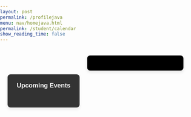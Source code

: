```yaml
---
layout: post
permalink: /profilejava
menu: nav/homejava.html
permalink: /student/calendar
show_reading_time: false
---
```

<html lang="en">
<head>
    <meta charset="UTF-8">
    <meta name="viewport" content="width=device-width, initial-scale=1.0">
    <link rel="stylesheet" href="https://cdn.jsdelivr.net/npm/fullcalendar@5.11.0/main.min.css">
    <title>Message Calendar</title>
    <style>
        body {
            font-family: Arial, sans-serif;
            margin: 0;
            padding: 0;
            color: #4a235a;
        }
        button {
            display: block;
            margin: 20px auto;
            padding: 10px 20px;
            background-color: #000000;
            color: #ffffff;
            border: none;
            border-radius: 5px;
            cursor: pointer;
            font-size: 1em;
            transition: background-color 0.3s ease;
        }
        button:hover {
            background-color: #9c27b0;
        }
        #calendar {
            flex: 1;
            max-width: 900px;
            padding: 20px;
            background-color: black;
            border-radius: 8px;
            box-shadow: 0 4px 8px rgba(0, 0, 0, 0.1);
        }
        /* Modal styles */
        .modal {
            display: none;
            position: fixed;
            z-index: 9999;
            left: 0;
            top: 0;
            width: 100%;
            height: 100%;
            background-color: rgba(0, 0, 0, 0.6);
            backdrop-filter: blur(5px);
            padding-top: 50px;
        }
        .modal-content {
            background-color: #FFFFFF;
            margin: 5% auto;
            padding: 25px;
            border-radius: 16px;
            box-shadow: 0 8px 24px rgba(0, 0, 0, 0.2);
            width: 80%;
            max-width: 600px;
            color: #000000;
            font-family: Arial, sans-serif;
        }
        .close {
            color: #333333;
            float: right;
            font-size: 24px;
            font-weight: bold;
            cursor: pointer;
            transition: color 0.3s ease;
        }
        .close:hover,
        .close:focus {
            color: #FF0000;
            text-decoration: none;
        }
        .modal-content input,
        .modal-content textarea {
            width: 100%;
            padding: 12px;
            margin: 15px 0;
            border-radius: 12px;
            border: 1px solid #CCCCCC;
            font-size: 16px;
            background-color: #F9F9F9;
            color: #333333;
        }
        .modal-content button {
            width: 100%;
            padding: 12px 20px;
            background-color: #000000;
            color: #FFFFFF;
            border: none;
            border-radius: 12px;
            font-size: 16px;
            cursor: pointer;
            font-weight: bold;
            transition: background-color 0.3s ease, transform 0.2s ease;
        }
        .modal-content button:hover {
            background-color: #444444;
            transform: scale(1.05);
        }
        /* Sidebar styling */
        .reminders {
            width: 150px;
            flex-shrink: 0;
            display: flex;
            flex-direction: column;
            align-items: center;
            justify-content: flex-start;
            margin-top: 50px;
            padding: 20px;
            background-color: #333;
            border-radius: 8px;
            box-shadow: 0 4px 8px rgba(0, 0, 0, 0.1);
        }
        .reminders h2 {
            font-size: 1.2em;
            color: rgb(255, 255, 255);
            text-align: left;
            white-space: nowrap;
            margin: 0;
        }
        .reminders ul {
            list-style-type: none;
            padding-left: 0;
        }
        .reminders li {
            background-color: #F0E1F1;
            margin: 10px 0;
            padding: 12px;
            border-radius: 8px;
            color: #6A1B9A;
            text-align: center;
            width: fit-content;
        }
        /* Flexbox layout for calendar and sidebar */
        .content-wrapper {
            display: flex;
            justify-content: flex-start;
            align-items: flex-start;
            padding: 20px;
            min-height: 100vh;
            gap: 20px;
        }
    </style>
</head>
<body>
    <div class="content-wrapper">
        <!-- Sidebar -->
        <div class="reminders">
            <h2>Upcoming Events</h2>
            <ul id="reminder-list"></ul>
        </div>
        <!-- FullCalendar Container -->
        <div id="calendar"></div>
    </div>
    <!-- Modal -->
    <div id="eventModal" class="modal">
        <div class="modal-content">
            <span class="close" id="closeModal">&times;</span>
            <h2 id="eventTitle"></h2>
            <p><strong>Date:</strong> <span id="eventDate"></span></p>
            <p><strong>Description:</strong> <span id="eventDescription"></span></p>
            <div>
                <label for="editTitle">Title:</label>
                <input type="text" id="editTitle">
                <label for="editDescription">Description:</label>
                <textarea id="editDescription" rows="3"></textarea>
                <button id="editButton">Save Changes</button>
                <button id="deleteButton" style="background-color: #D32F2F; margin-top: 10px;">Delete Event</button>
            </div>
        </div>
    </div>
    <!-- FullCalendar JS -->
    <script src="https://cdn.jsdelivr.net/npm/fullcalendar@5.11.0/main.min.js"></script>
    <script type="module">
        import { javaURI, fetchOptions } from '{{site.baseurl}}/assets/js/api/config.js';
        document.addEventListener("DOMContentLoaded", function () {
            let currentEvent = null;
            let isAddingNewEvent = false;
            let calendar;
            function request() {
                return fetch(`${javaURI}/api/calendar/events`, fetchOptions)
                    .then(response => {
                        if (response.status !== 200) {
                            console.error("HTTP status code: " + response.status);
                            return null;
                        }
                        return response.json();
                    })
                    .catch(error => {
                        console.error("Fetch error: ", error);
                        return null;
                    });
            }
            function getAssignments() {
                return fetch(`${javaURI}/api/assignments/`)
                    .then(response => {
                        if (!response.ok) {
                            throw new Error(`HTTP error! status: ${response.status}`);
                        }
                        return response.json();
                    })
                    .catch(error => {
                        console.error("Error fetching assignments:", error);
                        return null;
                    });
            }
            function handleRequest() {
                // Fetch calendar events and assignments simultaneously
                Promise.all([request(), getAssignments()])
                    .then(([calendarEvents, assignments]) => {
                        const events = [];
                        // Process calendar events
                        if (calendarEvents !== null) {
                            calendarEvents.forEach(event => {
                                let color = "#808080"; // Default color
                                if (event.period == "1") {
                                    color = "#3788d8"; // Blue for Period 1
                                } else if (event.period == "3") {
                                    color = "#008000"; // Green for Period 3
                                }
                                events.push({
                                    title: event.title.replace(/\(P[13]\)/gi, ""), // Remove period notation
                                    description: event.description,
                                    start: event.date,
                                    color: color
                                });
                            });
                        }
                        // Process assignments
                        if (assignments !== null) {
                            assignments.forEach(assignment => {
                                // Convert MMDDYYYY to a timestamp in milliseconds
                                const [month, day, year] = assignment.dueDate.split('/');
                                const dueDate = new Date(year, month - 1, day).getTime(); // Convert to timestamp
                                events.push({
                                    title: assignment.name,
                                    description: assignment.description,
                                    start: formatDate(dueDate), // Convert timestamp to ISO string for FullCalendar
                                    color: getEventColor(assignment.type) // Assign color based on assignment type
                                });
                            });
                        }
                        // Display combined events on the calendar
                        displayCalendar(events);
                    });
            }
            function displayCalendar(events) {
                const calendarEl = document.getElementById('calendar');
                calendar = new FullCalendar.Calendar(calendarEl, {
                    initialView: 'dayGridMonth',
                    events: events,
                    eventClick: function(info) {
                        currentEvent = info.event;
                        document.getElementById('eventTitle').textContent = currentEvent.title;
                        document.getElementById('eventDate').textContent = formatDate(currentEvent.start);
                        document.getElementById('eventDescription').textContent = currentEvent.extendedProps.description || "No description available";
                        document.getElementById('editTitle').value = currentEvent.title;
                        document.getElementById('editDescription').value = currentEvent.extendedProps.description || "";
                        document.getElementById('eventModal').style.display = 'block';
                    }
                });
                calendar.render();
            }
            function formatDate(dateString) {
                const date = new Date(dateString);
                return date.toISOString().split("T")[0];
            }
            function initializeRemindersSidebar(events) {
                const reminderList = document.getElementById("reminder-list");
                reminderList.innerHTML = '';
                if (events.length === 0) {
                    reminderList.innerHTML = '<li>No reminders for tomorrow.</li>';
                } else {
                    events.forEach(event => {
                        const listItem = document.createElement("li");
                        listItem.textContent = `${event.title}`;
                        reminderList.appendChild(listItem);
                    });
                }
            }
            document.getElementById("closeModal").onclick = function () {
                document.getElementById("eventModal").style.display = "none";
            };
            document.getElementById("editButton").onclick = function () {
                const updatedTitle = document.getElementById("editTitle").value.trim();
                const updatedDescription = document.getElementById("editDescription").value.trim();
                if (!updatedTitle || !updatedDescription) {
                    alert("Title and Description cannot be empty!");
                    return;
                }
                const eventDate = document.getElementById("eventDate").textContent;
                if (isAddingNewEvent) {
                    const newEventPayload = {
                        title: updatedTitle,
                        description: updatedDescription,
                        date: eventDate,
                        color: color
                    };
                    fetch(`${javaURI}/api/calendar/add_event`, {
                        method: "POST",
                        headers: { "Content-Type": "application/json" },
                        body: JSON.stringify(newEventPayload),
                    })
                    .then(response => {
                        if (!response.ok) {
                            throw new Error(`Failed to add new event: ${response.status} ${response.statusText}`);
                        }
                        return response.json();
                    })
                    .then(newEvent => {
                        calendar.addEvent({
                            title: newEvent.title,
                            start: newEvent.date,
                            description: newEvent.description,
                            color: color
                        });
                        document.getElementById("eventModal").style.display = "none";
                    })
                    .catch(error => {
                        console.error("Error adding event:", error);
                        alert("Error adding event: " + error.message);
                    });
                } else {
                    const payload = { newTitle: updatedTitle, description: updatedDescription };
                    const encodedTitle = encodeURIComponent(currentEvent.title);
                    fetch(`/api/calendar/edit/${encodedTitle}`, {
                        method: "PUT",
                        headers: { "Content-Type": "application/json" },
                        body: JSON.stringify(payload),
                    })
                    .then(response => {
                        if (!response.ok) {
                            throw new Error(`Failed to update event: ${response.status} ${response.statusText}`);
                        }
                        return response.text();
                    })
                    .then(() => {
                        currentEvent.setProp("title", updatedTitle);
                        currentEvent.setExtendedProp("description", updatedDescription);
                        document.getElementById("eventModal").style.display = "none";
                    })
                    .catch(error => {
                        console.error("Error updating event:", error);
                        alert("Error updating event: " + error.message);
                    });
                }
            };
            document.getElementById("deleteButton").onclick = function () {
                if (!currentEvent) return;
                const encodedTitle = encodeURIComponent(currentEvent.title);
                const confirmation = confirm(`Are you sure you want to delete "${currentEvent.title}"?`);
                if (!confirmation) return;
                fetch(`${javaURI}/api/calendar/delete/${encodedTitle}`, {
                    method: "DELETE",
                    headers: { "Content-Type": "application/json" }
                })
                .then(response => {
                    if (!response.ok) {
                        throw new Error(`Failed to delete event: ${response.status} ${response.statusText}`);
                    }
                    return response.text();
                })
                .then(() => {
                    currentEvent.remove();
                    document.getElementById("eventModal").style.display = "none";
                })
                .catch(error => {
                    console.error("Error deleting event:", error);
                    alert("Error deleting event: " + error.message);
                });
            };
            handleRequest();
        });
    function getEventColor(type) {
        switch (type) {
            case 'Homework':
                return '#3788d8'; // Blue for Homework
            case 'Checkpoint':
                return '#008000'; // Green for Checkpoint
            case 'Class Homework':
                return '#FFA500'; // Orange for Class Homework
            case 'Live Review':
                return '#FF0000'; // Red for Live Review
            case 'Seed':
                return '#808080'; // Grey for Seed
            default:
                return '#808080'; // Default color
        }
    }
</script>
</body>
</html>